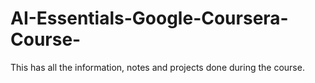 # AI-Essentials-Google-Coursera-Course-
This has all the information, notes and projects done during the course.
